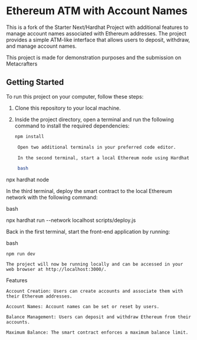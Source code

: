 # Ethereum ATM with Account Names

This is a fork of the Starter Next/Hardhat Project with additional features to manage account names associated with Ethereum addresses. The project provides a simple ATM-like interface that allows users to deposit, withdraw, and manage account names.

This project is made for demonstration purposes and the submission on Metacrafters

## Getting Started

To run this project on your computer, follow these steps:

1. Clone this repository to your local machine.

2. Inside the project directory, open a terminal and run the following command to install the required dependencies:

   ```bash
   npm install

    Open two additional terminals in your preferred code editor.

    In the second terminal, start a local Ethereum node using Hardhat by running the following command:

    bash

npx hardhat node

In the third terminal, deploy the smart contract to the local Ethereum network with the following command:

bash

npx hardhat run --network localhost scripts/deploy.js

Back in the first terminal, start the front-end application by running:

bash

    npm run dev

    The project will now be running locally and can be accessed in your web browser at http://localhost:3000/.

Features

    Account Creation: Users can create accounts and associate them with their Ethereum addresses.

    Account Names: Account names can be set or reset by users.

    Balance Management: Users can deposit and withdraw Ethereum from their accounts.

    Maximum Balance: The smart contract enforces a maximum balance limit.

